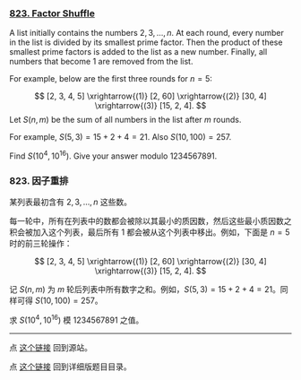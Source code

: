 ### [823. Factor Shuffle](https://projecteuler.net/problem=823)

A list initially contains the numbers $2, 3, \dots, n$.
At each round, every number in the list is divided by its smallest prime factor. Then the product of these smallest prime factors is added to the list as a new number. Finally, all numbers that become $1$ are removed from the list.

For example, below are the first three rounds for $n = 5$:

$$
[2, 3, 4, 5] \xrightarrow{(1)} [2, 60] \xrightarrow{(2)} [30, 4] \xrightarrow{(3)} [15, 2, 4].
$$
Let $S(n, m)$ be the sum of all numbers in the list after $m$ rounds.

For example, $S(5, 3) = 15 + 2 + 4 = 21$. Also $S(10, 100) = 257$.

Find $S(10^4, 10^{16})$. Give your answer modulo $1234567891$.

### 823. 因子重排

某列表最初含有 $2, 3, \dots, n$ 这些数。

每一轮中，所有在列表中的数都会被除以其最小的质因数，然后这些最小质因数之积会被加入这个列表，最后所有 $1$ 都会被从这个列表中移出。例如，下面是 $n = 5$ 时的前三轮操作：

$$
[2, 3, 4, 5] \xrightarrow{(1)} [2, 60] \xrightarrow{(2)} [30, 4] \xrightarrow{(3)} [15, 2, 4].
$$

记 $S(n, m)$ 为 $m$ 轮后列表中所有数字之和。例如，$S(5, 3) = 15 + 2 + 4 = 21$。同样可得 $S(10, 100) = 257$。

求 $S(10^4, 10^{16})$ 模 $1234567891$ 之值。

---

点 [这个链接](https://fsy-juruo.github.io/pe-chinese-translation/) 回到源站。

点 [这个链接](https://fsy-juruo.github.io/pe-chinese-translation/detailed_content_archives.html) 回到详细版题目目录。